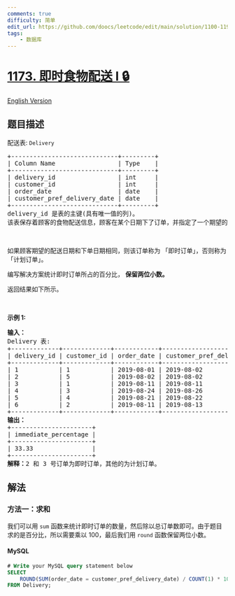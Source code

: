 ```yaml
---
comments: true
difficulty: 简单
edit_url: https://github.com/doocs/leetcode/edit/main/solution/1100-1199/1173.Immediate%20Food%20Delivery%20I/README.md
tags:
    - 数据库
---
```


<!-- problem:start -->

# [1173. 即时食物配送 I 🔒](https://leetcode.cn/problems/immediate-food-delivery-i)

[English Version](/solution/1100-1199/1173.Immediate%20Food%20Delivery%20I/README_EN.md)

## 题目描述

<!-- description:start -->

<p>配送表: <code>Delivery</code></p>

<pre>
+-----------------------------+---------+
| Column Name                 | Type    |
+-----------------------------+---------+
| delivery_id                 | int     |
| customer_id                 | int     |
| order_date                  | date    |
| customer_pref_delivery_date | date    |
+-----------------------------+---------+
delivery_id 是表的主键(具有唯一值的列)。
该表保存着顾客的食物配送信息，顾客在某个日期下了订单，并指定了一个期望的配送日期（和下单日期相同或者在那之后）。
</pre>

<p>&nbsp;</p>

<p>如果顾客期望的配送日期和下单日期相同，则该订单称为 「即时订单」，否则称为「计划订单」。</p>

<p>编写解决方案统计即时订单所占的百分比，&nbsp;<strong>保留两位小数。</strong></p>

<p>返回结果如下所示。</p>

<p>&nbsp;</p>

<p><strong>示例 1:</strong></p>

<pre>
<strong>输入：</strong>
Delivery 表:
+-------------+-------------+------------+-----------------------------+
| delivery_id | customer_id | order_date | customer_pref_delivery_date |
+-------------+-------------+------------+-----------------------------+
| 1           | 1           | 2019-08-01 | 2019-08-02                  |
| 2           | 5           | 2019-08-02 | 2019-08-02                  |
| 3           | 1           | 2019-08-11 | 2019-08-11                  |
| 4           | 3           | 2019-08-24 | 2019-08-26                  |
| 5           | 4           | 2019-08-21 | 2019-08-22                  |
| 6           | 2           | 2019-08-11 | 2019-08-13                  |
+-------------+-------------+------------+-----------------------------+
<strong>输出：</strong>
+----------------------+
| immediate_percentage |
+----------------------+
| 33.33                |
+----------------------+
<strong>解释：</strong>2 和 3 号订单为即时订单，其他的为计划订单。</pre>

<!-- description:end -->

## 解法

<!-- solution:start -->

### 方法一：求和

我们可以用 `sum` 函数来统计即时订单的数量，然后除以总订单数即可。由于题目求的是百分比，所以需要乘以 100，最后我们用 `round` 函数保留两位小数。

<!-- tabs:start -->

#### MySQL

```sql
# Write your MySQL query statement below
SELECT
    ROUND(SUM(order_date = customer_pref_delivery_date) / COUNT(1) * 100, 2) AS immediate_percentage
FROM Delivery;
```

<!-- tabs:end -->

<!-- solution:end -->

<!-- problem:end -->
